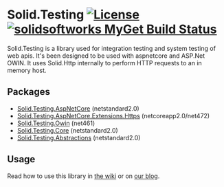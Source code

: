 # Solid.Testing [![License](https://img.shields.io/github/license/mashape/apistatus.svg)](https://en.wikipedia.org/wiki/MIT_License) [![solidsoftworks MyGet Build Status](https://www.myget.org/BuildSource/Badge/solidsoftworks?identifier=d6dfc2a0-7559-40f1-b62f-745ca9dcaf86)](https://www.myget.org/)

Solid.Testing is a library used for integration testing and system testing of web apis. It's been designed to be used with aspnetcore and ASP.Net OWIN. It uses Solid.Http internally to perform HTTP requests to an in memory host.

## Packages
* [Solid.Testing.AspNetCore](https://www.nuget.org/packages/Solid.Testing.AspNetCore) (netstandard2.0)
* [Solid.Testing.AspNetCore.Extensions.Https](https://www.nuget.org/packages/Solid.Testing.AspNetCore.Extensions.Https) (netcoreapp2.0/net472)
* [Solid.Testing.Owin](https://www.nuget.org/packages/Solid.Testing.Owin) (net461)
* [Solid.Testing.Core](https://www.nuget.org/packages/Solid.Testing.Core) (netstandard2.0)
* [Solid.Testing.Abstractions](https://www.nuget.org/packages/Solid.Testing.Abstractions) (netstandard2.0)

## Usage
Read how to use this library in [the wiki](https://github.com/SOLIDSoftworks/Solid.Testing/wiki) or on [our blog](https://solidsoft.works/tag/solid-testing/).